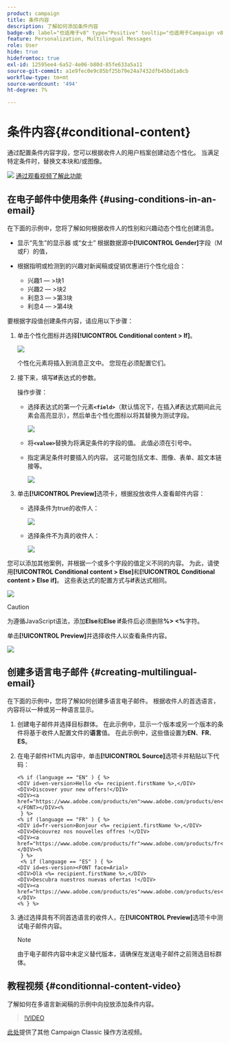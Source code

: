```yaml
---
product: campaign
title: 条件内容
description: 了解如何添加条件内容
badge-v8: label="也适用于v8" type="Positive" tooltip="也适用于Campaign v8"
feature: Personalization, Multilingual Messages
role: User
hide: true
hidefromtoc: true
exl-id: 12595ee4-6a52-4e06-b80d-85fe633a5a11
source-git-commit: a1e9fec0e9c85bf25b79e24a7432dfb45bd1a0cb
workflow-type: tm+mt
source-wordcount: '494'
ht-degree: 7%

---
```


# 条件内容{#conditional-content}

通过配置条件内容字段，您可以根据收件人的用户档案创建动态个性化。 当满足特定条件时，替换文本块和/或图像。

![](assets/do-not-localize/how-to-video.png) [通过观看视频了解此功能](#conditionnal-content-video)


## 在电子邮件中使用条件 {#using-conditions-in-an-email}

在下面的示例中，您将了解如何根据收件人的性别和兴趣动态个性化创建消息。

* 显示“先生”的显示器 或“女士” 根据数据源中&#x200B;**[!UICONTROL Gender]**&#x200B;字段（M或F）的值，
* 根据指明或检测到的兴趣对新闻稿或促销优惠进行个性化组合：

   * 兴趣1 — >块1
   * 兴趣2 — >块2
   * 利息3 — >第3块
   * 利息4 — >第4块

要根据字段值创建条件内容，请应用以下步骤：

1. 单击个性化图标并选择&#x200B;**[!UICONTROL Conditional content > If]**。

   ![](assets/s_ncs_user_conditional_content02.png)

   个性化元素将插入到消息正文中。 您现在必须配置它们。

1. 接下来，填写&#x200B;**if**&#x200B;表达式的参数。

   操作步骤：

   * 选择表达式的第一个元素&#x200B;**`<field>`**（默认情况下，在插入&#x200B;**if**&#x200B;表达式期间此元素会高亮显示），然后单击个性化图标以将其替换为测试字段。

     ![](assets/s_ncs_user_conditional_content03.png)

   * 将&#x200B;**`<value>`**&#x200B;替换为将满足条件的字段的值。 此值必须在引号中。
   * 指定满足条件时要插入的内容。 这可能包括文本、图像、表单、超文本链接等。

     ![](assets/s_ncs_user_conditional_content04.png)

1. 单击&#x200B;**[!UICONTROL Preview]**&#x200B;选项卡，根据投放收件人查看邮件内容：

   * 选择条件为true的收件人：

     ![](assets/s_ncs_user_conditional_content05.png)

   * 选择条件不为真的收件人：

     ![](assets/s_ncs_user_conditional_content06.png)

您可以添加其他案例，并根据一个或多个字段的值定义不同的内容。 为此，请使用&#x200B;**[!UICONTROL Conditional content > Else]**&#x200B;和&#x200B;**[!UICONTROL Conditional content > Else if]**。 这些表达式的配置方式与&#x200B;**if**&#x200B;表达式相同。

![](assets/s_ncs_user_conditional_content07.png)

>[!CAUTION]
>
>为遵循JavaScript语法，添加&#x200B;**Else**&#x200B;和&#x200B;**Else if**&#x200B;条件后必须删除&#x200B;**%> &lt;%**&#x200B;字符。

单击&#x200B;**[!UICONTROL Preview]**&#x200B;并选择收件人以查看条件内容。

![](assets/s_ncs_user_conditional_content08.png)

## 创建多语言电子邮件 {#creating-multilingual-email}

在下面的示例中，您将了解如何创建多语言电子邮件。 根据收件人的首选语言，内容将以一种或另一种语言显示。

1. 创建电子邮件并选择目标群体。 在此示例中，显示一个版本或另一个版本的条件将基于收件人配置文件的&#x200B;**语言**&#x200B;值。 在此示例中，这些值设置为&#x200B;**EN**、**FR**、**ES**。
1. 在电子邮件HTML内容中，单击&#x200B;**[!UICONTROL Source]**&#x200B;选项卡并粘贴以下代码：

   ```
   <% if (language == "EN" ) { %>
   <DIV id=en-version>Hello <%= recipient.firstName %>,</DIV>
   <DIV>Discover your new offers!</DIV>
   <DIV><a href="https://www.adobe.com/products/en">www.adobe.com/products/en</A></FONT></DIV><%
    } %>
   <% if (language == "FR" ) { %>
   <DIV id=fr-version>Bonjour <%= recipient.firstName %>,</DIV>
   <DIV>Découvrez nos nouvelles offres !</DIV>
   <DIV><a href="https://www.adobe.com/products/fr">www.adobe.com/products/fr</A></DIV><%
    } %>
    <% if (language == "ES" ) { %>
   <DIV id=es-version><FONT face=Arial>
   <DIV>Olà <%= recipient.firstName %>,</DIV>
   <DIV>Descubra nuestros nuevas ofertas !</DIV>
   <DIV><a href="https://www.adobe.com/products/es">www.adobe.com/products/es</A></DIV>
   <% } %>
   ```

1. 通过选择具有不同首选语言的收件人，在&#x200B;**[!UICONTROL Preview]**&#x200B;选项卡中测试电子邮件内容。

   >[!NOTE]
   >
   >由于电子邮件内容中未定义替代版本，请确保在发送电子邮件之前筛选目标群体。

## 教程视频 {#conditionnal-content-video}

了解如何在多语言新闻稿的示例中向投放添加条件内容。

>[!VIDEO](https://video.tv.adobe.com/v/41037?quality=12&captions=chi_hans)

[此处](https://experienceleague.adobe.com/docs/campaign-classic-learn/tutorials/overview.html?lang=zh-Hans)提供了其他 Campaign Classic 操作方法视频。
